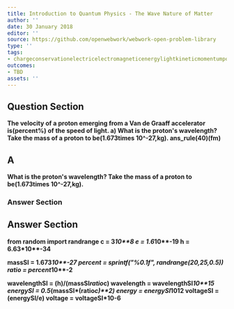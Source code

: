 ```yaml
---
title: Introduction to Quantum Physics - The Wave Nature of Matter
author: ''
date: 30 January 2018
editor: ''
source: https://github.com/openwebwork/webwork-open-problem-library
type: ''
tags:
- chargeconservationelectricelectromagneticenergylightkineticmomentumpotentialquantumradiationvelocitywavelength
outcomes:
- TBD
assets: ''
---
```


## Question Section 

<b>
The velocity of a proton emerging from a Van de Graaff accelerator is(percent%) of the speed of light.
a) What is the proton's wavelength? Take the mass of a proton to be(1.673times 10^-27,kg).
ans_rule(40)(fm)

## A
What is the proton's wavelength? Take the mass of a proton to be(1.673times 10^-27,kg).
### Answer Section


## Answer Section

from random import randrange
c = 3*10**8
e = 1.6*10**-19
h = 6.63*10**-34

massSI = 1.673*10**-27
percent = sprintf("%0.1f", randrange(20,25,0.5))
ratio = percent*10**-2

wavelengthSI = (h)/(massSI*ratio*c)
wavelength = wavelengthSI*10**15
energySI = 0.5*(massSI*(ratio*c)**2)
energy = energySI*10**12
voltageSI = (energySI/e)
voltage = voltageSI*10**-6